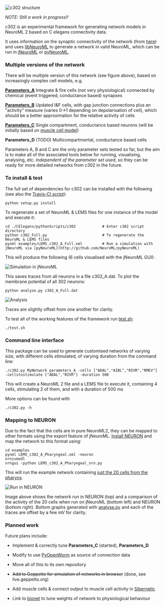 
![c302 structure](https://raw.githubusercontent.com/openworm/CElegansNeuroML/master/CElegans/pythonScripts/c302/images/c302.png)

*NOTE: Still a work in progress!!*

c302 is an experimental framework for generating network models in NeuroML 2 based on C elegans connectivity data.

It uses information on the synaptic connectivity of the network (from
[here](https://github.com/openworm/CElegansNeuroML/blob/master/CElegansNeuronTables.xls)) and uses
[libNeuroML](https://github.com/NeuralEnsemble/libNeuroML) to generate
a network in valid NeuroML, which can be run in [jNeuroML](https://github.com/NeuroML/jNeuroML) or [pyNeuroML](https://github.com/NeuroML/pyNeuroML).


### Multiple versions of the network

There will be multiple version of this network (see figure above), based on increasingly complex cell models, e.g.

**[Parameters_A](https://github.com/openworm/CElegansNeuroML/blob/master/CElegans/pythonScripts/c302/parameters_A.py)** Integrate & fire cells (not very physiological) connected by chemical (event triggered, conductance based) synapses

**[Parameters_B](https://github.com/openworm/CElegansNeuroML/blob/master/CElegans/pythonScripts/c302/parameters_B.py)** Updated I&F cells, with gap junction connections plus an "activity" measure (varies 0->1 depending on depolarisation of cell), which should be a better approximation for the relative activity of cells

**[Parameters_C](https://github.com/openworm/CElegansNeuroML/blob/master/CElegans/pythonScripts/c302/parameters_C.py)** Single compartment, conductance based neurons (will be initially based on [muscle cell model](https://github.com/openworm/muscle_model))

**Parameters_D** (TODO) Multicompartmental, conductance based cells

Parameters A, B and C are the only parameter sets tested so far, but the aim is to make all of the associated tools below for running, visualising, analysing, etc. *independent of the parameter set used*, so they can be ready for more detailed networks from c302 in the future.

### To install & test

The full set of dependencies for c302 can be installed with the following (see also the [Travis-CI script](https://github.com/openworm/CElegansNeuroML/blob/master/.travis.yml)):

    python setup.py install

To regenerate a set of NeuroML & LEMS files for one instance of the model and execute it:

    cd ./CElegans/pythonScripts/c302            # Enter c302 script directory
    python c302_Full.py                         # To regenerate the NeuroML & LEMS files
    pynml examples/LEMS_c302_A_Full.xml         # Run a simulation with jNeuroML via [pyNeuroML](http://github.com/NeuroML/pyNeuroML)

This will produce the following (6 cells visualised with the jNeuroML GUI):

![Simulation in jNeuroML](https://raw.githubusercontent.com/openworm/CElegansNeuroML/master/CElegans/pythonScripts/c302/images/LEMS.png)

This saves traces from all neurons in a file c302_A.dat. To plot the membrane potential of all 302 neurons:

    python analyse.py c302_A_Full.dat

![Analysis](https://raw.githubusercontent.com/openworm/CElegansNeuroML/master/CElegans/pythonScripts/c302/images/analyse.png)


Traces are slightly offset from one another for clarity.

To test all of the working features of the framework run [test.sh](https://raw.githubusercontent.com/openworm/CElegansNeuroML/master/CElegans/pythonScripts/c302/test.sh):

    ./test.sh

### Command line interface

This package can be used to generate customised networks of varying size, with different cells stimulated, of varying duration from the command line:

    ./c302.py MyNetwork parameters_A -cells ["ADAL","AIBL","RIVR","RMEV"] -cellstostimulate ["ADAL","RIVR"] -duration 500

This will create a NeuroML 2 file and a LEMS file to execute it, containing 4 cells, stimulating 2 of them, and with a duration of 500 ms

More options can be found with

    ./c302.py -h

### Mapping to NEURON

Due to the fact that the cells are in pure NeuroML2, they can be mapped to other formats using the export feature of jNeuroML. [Install NEURON](http://www.neuron.yale.edu/neuron/download) and map the network to this format using:

    cd examples
    pynml LEMS_c302_A_Pharyngeal.xml -neuron
    nrnivmodl
    nrngui -python LEMS_c302_A_Pharyngeal_nrn.py

This will run the example network containing [just the 20 cells from the pharynx](https://github.com/openworm/CElegansNeuroML/blob/master/CElegans/pythonScripts/c302/c302_A_Pharyngeal.py).

![Run in NEURON](https://raw.githubusercontent.com/openworm/CElegansNeuroML/master/CElegans/pythonScripts/c302/images/Neuron.png)

Image above shows the network run in NEURON (top) and a comparison of the activity of the 20 cells when run on jNeuroML
(bottom left) and NEURON (bottom right). Bottom graphs generated with [analyse.py](https://github.com/openworm/CElegansNeuroML/blob/master/CElegans/pythonScripts/c302/analyse.py) and each of the traces are offset by a few mV for clarity.

### Planned work

Future plans include:

- Implement & correctly tune **Parameters_C** (started), **Parameters_D**

- Modify to use [PyOpenWorm](https://github.com/openworm/PyOpenWorm) as source of connection data

- Move all of this to its own repository

- ~~Add to Geppetto for simulation of networks in browser~~ (done, see live.geppetto.org)

- Add muscle cells & connect output to muscle cell activity in [Sibernetic](http://openworm.github.io/Smoothed-Particle-Hydrodynamics/)

- Link to [bionet](https://github.com/portegys/bionet) to tune weights of network to physiological behaviour
